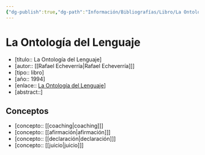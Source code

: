 ```yaml
---
{"dg-publish":true,"dg-path":"Información/Bibliografías/Libro/La Ontología del Lenguaje/la ontología del lenguaje.md","permalink":"/informacion/bibliografias/libro/la-ontologia-del-lenguaje/la-ontologia-del-lenguaje/","title":"La Ontología del Lenguaje","tags":["literatura"],"noteIcon":"1","created":"2024-03-03T16:12:54.306-06:00","updated":"2024-04-07T15:01:08.184-06:00"}
---
```


# La Ontología del Lenguaje
- [título:: La Ontología del Lenguaje]
- [autor:: [[Rafael Echeverría\|Rafael Echeverría]]]
- [tipo:: libro]
- [año:: 1994]
- [enlace:: [La Ontología del Lenguaje](https://search.worldcat.org/title/1392427913)]
- [abstract::]

## Conceptos
- [concepto:: [[coaching\|coaching]]]
- [concepto:: [[afirmación\|afirmación]]]
- [concepto:: [[declaración\|declaración]]]
- [concepto:: [[juicio\|juicio]]]